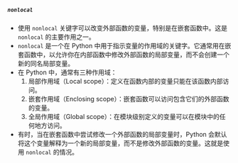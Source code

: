 ##### `nonlocal`
- 使用 `nonlocal` 关键字可以改变外部函数的变量，特别是在嵌套函数中。这是 `nonlocal` 的主要作用之一。
- `nonlocal` 是一个在 Python 中用于指示变量的作用域的关键字。它通常用在嵌套函数中，以允许你在内部函数中修改外部函数的局部变量，而不会创建一个新的同名局部变量。
- 在 Python 中，通常有三种作用域：
	1. 局部作用域（Local scope）：定义在函数内部的变量只能在该函数内部访问。
	2. 嵌套作用域（Enclosing scope）：嵌套函数可以访问包含它们的外部函数的变量。
	3. 全局作用域（Global scope）：在模块级别定义的变量可以在模块中的任何地方访问。
- 有时，当在嵌套函数中尝试修改一个外部函数的局部变量时，Python 会默认将这个变量解释为一个新的局部变量，而不是修改外部函数的变量。这就是使用 `nonlocal` 的情况。